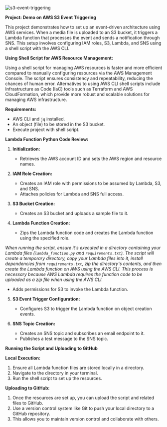 ![s3-event-triggering](https://github.com/user-attachments/assets/4064c2bb-f033-4ac7-b993-4bab7fc37e29)

**Project: Demo on AWS S3 Event Triggering**

This project demonstrates how to set up an event-driven architecture using AWS services. When a media file is uploaded to an S3 bucket, it triggers a Lambda function that processes the event and sends a notification through SNS. This setup involves configuring IAM roles, S3, Lambda, and SNS using a shell script with the AWS CLI.

**Using Shell Script for AWS Resource Management:**

Using a shell script for managing AWS resources is faster and more efficient compared to manually configuring resources via the AWS Management Console. The script ensures consistency and repeatability, reducing the chances of human error. Alternatives to using AWS CLI shell scripts include Infrastructure as Code (IaC) tools such as Terraform and AWS CloudFormation, which provide more robust and scalable solutions for managing AWS infrastructure.

**Requirements:**
- AWS CLI and `jq` installed.
- An object (file) to be stored in the S3 bucket.
- Execute project with shell script.

**Lambda Function Python Code Review:**

1. **Initialization:**
   - Retrieves the AWS account ID and sets the AWS region and resource names.

2. **IAM Role Creation:**
   - Creates an IAM role with permissions to be assumed by Lambda, S3, and SNS.
   - Attaches policies for Lambda and SNS full access.

3. **S3 Bucket Creation:**
   - Creates an S3 bucket and uploads a sample file to it.

4. **Lambda Function Creation:**
   - Zips the Lambda function code and creates the Lambda function using the specified role.

_When running the script, ensure it's executed in a directory containing your Lambda files (`lambda_function.py` and `requirements.txt`). The script will create a temporary directory, copy your Lambda files into it, install dependencies from `requirements.txt`, zip the directory's contents, and then create the Lambda function on AWS using the AWS CLI. This process is necessary because AWS Lambda requires the function code to be uploaded as a zip file when using the AWS CLI._

   - Adds permissions for S3 to invoke the Lambda function.

5. **S3 Event Trigger Configuration:**
   - Configures S3 to trigger the Lambda function on object creation events.

6. **SNS Topic Creation:**
   - Creates an SNS topic and subscribes an email endpoint to it.
   - Publishes a test message to the SNS topic.

**Running the Script and Uploading to GitHub**

**Local Execution:**
1. Ensure all Lambda function files are stored locally in a directory.
2. Navigate to the directory in your terminal.
3. Run the shell script to set up the resources.

**Uploading to GitHub:**
1. Once the resources are set up, you can upload the script and related files to GitHub.
2. Use a version control system like Git to push your local directory to a GitHub repository.
3. This allows you to maintain version control and collaborate with others.
